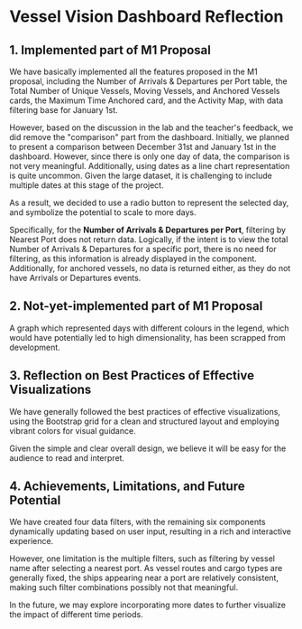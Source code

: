 # Vessel Vision Dashboard Reflection

## **1. Implemented part of M1 Proposal**

We have basically implemented all the features proposed in the M1 proposal, including the Number of Arrivals & Departures per Port table, the Total Number of Unique Vessels, Moving Vessels, and Anchored Vessels cards, the Maximum Time Anchored card, and the Activity Map, with data filtering base for January 1st.

However, based on the discussion in the lab and the teacher's feedback, we did remove the "comparison" part from the dashboard. Initially, we planned to present a comparison between December 31st and January 1st in the dashboard. However, since there is only one day of data, the comparison is not very meaningful. Additionally, using dates as a line chart representation is quite uncommon. Given the large dataset, it is challenging to include multiple dates at this stage of the project. 

As a result, we decided to use a radio button to represent the selected day, and symbolize the potential to scale to more days.

Specifically, for the **Number of Arrivals & Departures per Port**, filtering by Nearest Port does not return data. Logically, if the intent is to view the total Number of Arrivals & Departures for a specific port, there is no need for filtering, as this information is already displayed in the component. Additionally, for anchored vessels, no data is returned either, as they do not have Arrivals or Departures events.

## **2. Not-yet-implemented part of M1 Proposal**

A graph which represented days with different colours in the legend, which would have potentially led to high dimensionality, has been scrapped from development.

## **3. Reflection on Best Practices of Effective Visualizations**

We have generally followed the best practices of effective visualizations, using the Bootstrap grid for a clean and structured layout and employing vibrant colors for visual guidance. 

Given the simple and clear overall design, we believe it will be easy for the audience to read and interpret.

## **4. Achievements, Limitations, and Future Potential**

We have created four data filters, with the remaining six components dynamically updating based on user input, resulting in a rich and interactive experience. 

However, one limitation is the multiple filters, such as filtering by vessel name after selecting a nearest port. As vessel routes and cargo types are generally fixed, the ships appearing near a port are relatively consistent, making such filter combinations possibly not that meaningful. 

In the future, we may explore incorporating more dates to further visualize the impact of different time periods.
